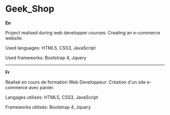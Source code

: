 # Geek_Shop
<strong>En</strong>
<p>Project realised during web developper courses: Creating an e-commerce website.</p>

Used languages:
HTML5, CSS3, JavaScript

Used frameworks:
Bootstrap 4, Jquery

----------------------------------------------------------------------------------------

<strong>Fr</strong>
<p>Réalisé en cours de formation Web Developpeur: Création d'un site e-commerce avec panier.</p>

Langages utilisés: 
HTML5, CSS3, JavaScript

Frameworks utilisés:
Bootstrap 4, Jquery
